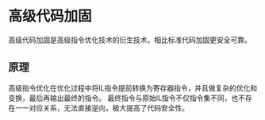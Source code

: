# 高级代码加固

高级代码加固是高级指令优化技术的衍生技术。相比标准代码加固更安全可靠。

## 原理

高级指令优化在优化过程中将IL指令提前转换为寄存器指令，并且做复杂的优化和变换，最后再输出最终的指令。
最终指令与原始IL指令不仅指令集不同，也不存在一一对应关系，无法直接逆向，极大提高了代码安全性。


